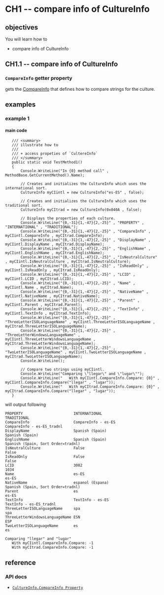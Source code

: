 # CH1 -- compare info of CultureInfo
## objectives
You will learn how to 

+ compare info of CultureInfo

## CH1.1 -- compare info of CultureInfo
### `CompareInfo` getter property
gets the [CompareInfo](https://learn.microsoft.com/en-us/dotnet/api/system.globalization.compareinfo?view=net-8.0) that defines how to compare strings for the culture.

## examples
### example 1
#### main code
       /// <summary>
       /// illustrate how to
       /// 
       /// + access propeties of `CultereInfo`
       /// </summary>
       public static void TestMethod1()
       {
           Console.WriteLine("In {0} method call" , MethodBase.GetCurrentMethod().Name);

           // Creates and initializes the CultureInfo which uses the international sort.
           CultureInfo myCIintl = new CultureInfo("es-ES" , false);

           // Creates and initializes the CultureInfo which uses the traditional sort.
           CultureInfo myCItrad = new CultureInfo(0x040A , false);

           // Displays the properties of each culture.
           Console.WriteLine("{0,-31}{1,-47}{2,-25}" , "PROPERTY" , "INTERNATIONAL" , "TRADITIONAL");
           Console.WriteLine("{0,-31}{1,-47}{2,-25}" , "CompareInfo" , myCIintl.CompareInfo , myCItrad.CompareInfo);
           Console.WriteLine("{0,-31}{1,-47}{2,-25}" , "DisplayName" , myCIintl.DisplayName , myCItrad.DisplayName);
           Console.WriteLine("{0,-31}{1,-47}{2,-25}" , "EnglishName" , myCIintl.EnglishName , myCItrad.EnglishName);
           Console.WriteLine("{0,-31}{1,-47}{2,-25}" , "IsNeutralCulture" , myCIintl.IsNeutralCulture , myCItrad.IsNeutralCulture);
           Console.WriteLine("{0,-31}{1,-47}{2,-25}" , "IsReadOnly" , myCIintl.IsReadOnly , myCItrad.IsReadOnly);
           Console.WriteLine("{0,-31}{1,-47}{2,-25}" , "LCID" , myCIintl.LCID , myCItrad.LCID);
           Console.WriteLine("{0,-31}{1,-47}{2,-25}" , "Name" , myCIintl.Name , myCItrad.Name);
           Console.WriteLine("{0,-31}{1,-47}{2,-25}" , "NativeName" , myCIintl.NativeName , myCItrad.NativeName);
           Console.WriteLine("{0,-31}{1,-47}{2,-25}" , "Parent" , myCIintl.Parent , myCItrad.Parent);
           Console.WriteLine("{0,-31}{1,-47}{2,-25}" , "TextInfo" , myCIintl.TextInfo , myCItrad.TextInfo);
           Console.WriteLine("{0,-31}{1,-47}{2,-25}" , "ThreeLetterISOLanguageName" , myCIintl.ThreeLetterISOLanguageName , myCItrad.ThreeLetterISOLanguageName);
           Console.WriteLine("{0,-31}{1,-47}{2,-25}" , "ThreeLetterWindowsLanguageName" , myCIintl.ThreeLetterWindowsLanguageName , myCItrad.ThreeLetterWindowsLanguageName);
           Console.WriteLine("{0,-31}{1,-47}{2,-25}" , "TwoLetterISOLanguageName" , myCIintl.TwoLetterISOLanguageName , myCItrad.TwoLetterISOLanguageName);
           Console.WriteLine();

           // Compare two strings using myCIintl.
           Console.WriteLine("Comparing \"llegar\" and \"lugar\"");
           Console.WriteLine("   With myCIintl.CompareInfo.Compare: {0}" , myCIintl.CompareInfo.Compare("llegar" , "lugar"));
           Console.WriteLine("   With myCItrad.CompareInfo.Compare: {0}" , myCItrad.CompareInfo.Compare("llegar" , "lugar"));
       }

will output following

```
PROPERTY                       INTERNATIONAL                                  TRADITIONAL
CompareInfo                    CompareInfo - es-ES                            CompareInfo - es-ES_tradnl
DisplayName                    Spanish (Spain)                                Spanish (Spain)
EnglishName                    Spanish (Spain)                                Spanish (Spain, Sort Order=tradnl)
IsNeutralCulture               False                                          False
IsReadOnly                     False                                          False
LCID                           3082                                           1034
Name                           es-ES                                          es-ES
NativeName                     espanol (Espana)                               Spanish (Spain, Sort Order=tradnl)
Parent                         es                                             es-ES
TextInfo                       TextInfo - es-ES                               TextInfo - es-ES_tradnl
ThreeLetterISOLanguageName     spa                                            spa
ThreeLetterWindowsLanguageName ESN                                            ESP
TwoLetterISOLanguageName       es                                             es

Comparing "llegar" and "lugar"
   With myCIintl.CompareInfo.Compare: -1
   With myCItrad.CompareInfo.Compare: -1
```

## reference
### API docs
+ [`CultureInfo.CompareInfo Property`](https://learn.microsoft.com/en-us/dotnet/api/system.globalization.cultureinfo.compareinfo?view=net-8.0)
